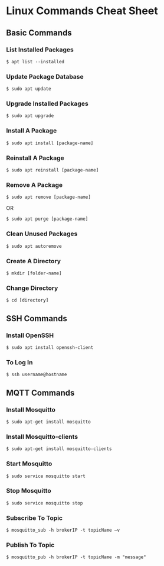 # Linux Commands Cheat Sheet

## Basic Commands

### List Installed Packages
```console
$ apt list --installed
```

### Update Package Database
```console
$ sudo apt update
```

### Upgrade Installed Packages
```console
$ sudo apt upgrade
```

### Install A Package
```console
$ sudo apt install [package-name]
```

### Reinstall A Package
```console
$ sudo apt reinstall [package-name]
```

### Remove A Package
```console
$ sudo apt remove [package-name]
```
OR
```console
$ sudo apt purge [package-name]
```

### Clean Unused Packages
```console
$ sudo apt autoremove
```

### Create A Directory
```console
$ mkdir [folder-name]
```

### Change Directory
```console
$ cd [directory]
```

## SSH Commands

### Install OpenSSH
```console
$ sudo apt install openssh-client
```

### To Log In
```console
$ ssh username@hostname
```

## MQTT Commands

### Install Mosquitto
```console
$ sudo apt-get install mosquitto
```

### Install Mosquitto-clients
```console
$ sudo apt-get install mosquitto-clients
```

### Start Mosquitto
```console
$ sudo service mosquitto start
```

### Stop Mosquitto
```console
$ sudo service mosquitto stop
```

### Subscribe To Topic
```console
$ mosquitto_sub -h brokerIP -t topicName –v
```

### Publish To Topic
```console
$ mosquitto_pub -h brokerIP -t topicName -m "message"
```
